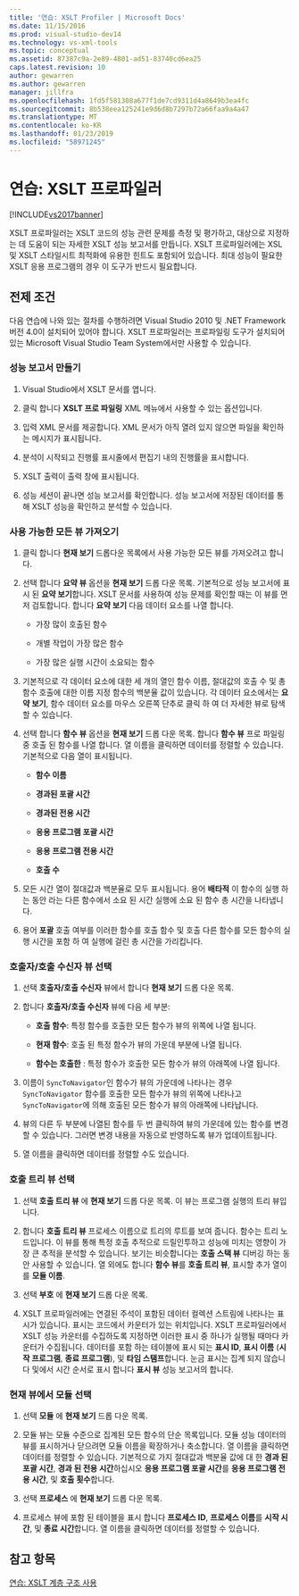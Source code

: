 ```yaml
---
title: '연습: XSLT Profiler | Microsoft Docs'
ms.date: 11/15/2016
ms.prod: visual-studio-dev14
ms.technology: vs-xml-tools
ms.topic: conceptual
ms.assetid: 87387c9a-2e89-4801-ad51-83740cd6ea25
caps.latest.revision: 10
author: gewarren
ms.author: gewarren
manager: jillfra
ms.openlocfilehash: 1fd5f581308a677f1de7cd9311d4a8649b3ea4fc
ms.sourcegitcommit: 8b538eea125241e9d6d8b7297b72a66faa9a4a47
ms.translationtype: MT
ms.contentlocale: ko-KR
ms.lasthandoff: 01/23/2019
ms.locfileid: "58971245"
---
```

# <a name="walkthrough-xslt-profiler"></a>연습: XSLT 프로파일러
[!INCLUDE[vs2017banner](../includes/vs2017banner.md)]

  
XSLT 프로파일러는 XSLT 코드의 성능 관련 문제를 측정 및 평가하고, 대상으로 지정하는 데 도움이 되는 자세한 XSLT 성능 보고서를 만듭니다. XSLT 프로파일러에는 XSL 및 XSLT 스타일시트 최적화에 유용한 힌트도 포함되어 있습니다. 최대 성능이 필요한 XSLT 응용 프로그램의 경우 이 도구가 반드시 필요합니다.  
  
## <a name="prerequisites"></a>전제 조건  
 다음 연습에 나와 있는 절차를 수행하려면 Visual Studio 2010 및 .NET Framework 버전 4.0이 설치되어 있어야 합니다. XSLT 프로파일러는 프로파일링 도구가 설치되어 있는 Microsoft Visual Studio Team System에서만 사용할 수 있습니다.  
  
### <a name="create-the-performance-report"></a>성능 보고서 만들기  
  
1.  Visual Studio에서 XSLT 문서를 엽니다.  
  
2.  클릭 합니다 **XSLT 프로 파일링** XML 메뉴에서 사용할 수 있는 옵션입니다.  
  
3.  입력 XML 문서를 제공합니다. XML 문서가 아직 열려 있지 않으면 파일을 확인하는 메시지가 표시됩니다.  
  
4.  분석이 시작되고 진행률 표시줄에서 편집기 내의 진행률을 표시합니다.  
  
5.  XSLT 출력이 출력 창에 표시됩니다.  
  
6.  성능 세션이 끝나면 성능 보고서를 확인합니다. 성능 보고서에 저장된 데이터를 통해 XSLT 성능을 확인하고 분석할 수 있습니다.  
  
### <a name="get-all-the-available-views"></a>사용 가능한 모든 뷰 가져오기  
  
1.  클릭 합니다 **현재 보기** 드롭다운 목록에서 사용 가능한 모든 뷰를 가져오려고 합니다.  
  
2.  선택 합니다 **요약 뷰** 옵션을 **현재 보기** 드롭 다운 목록. 기본적으로 성능 보고서에 표시 된 **요약 보기**합니다. XSLT 문서를 사용하여 성능 문제를 확인할 때는 이 뷰를 먼저 검토합니다. 합니다 **요약 보기** 다음 데이터 요소를 나열 합니다.  
  
    -   가장 많이 호출된 함수  
  
    -   개별 작업이 가장 많은 함수  
  
    -   가장 많은 실행 시간이 소요되는 함수  
  
3.  기본적으로 각 데이터 요소에 대한 세 개의 열인 함수 이름, 절대값의 호출 수 및 총 함수 호출에 대한 이름 지정 함수의 백분율 값이 있습니다. 각 데이터 요소에서는 **요약 보기**, 함수 데이터 요소를 마우스 오른쪽 단추로 클릭 하 여 더 자세한 뷰로 탐색할 수 있습니다.  
  
4.  선택 합니다 **함수 뷰** 옵션을 **현재 보기** 드롭 다운 목록. 합니다 **함수 뷰** 프로 파일링 중 호출 된 함수를 나열 합니다. 열 이름을 클릭하면 데이터를 정렬할 수 있습니다. 기본적으로 다음 열이 표시됩니다.  
  
    -   **함수 이름**  
  
    -   **경과된 포괄 시간**  
  
    -   **경과된 전용 시간**  
  
    -   **응용 프로그램 포괄 시간**  
  
    -   **응용 프로그램 전용 시간**  
  
    -   **호출 수**  
  
5.  모든 시간 열이 절대값과 백분율로 모두 표시됩니다. 용어 **배타적** 이 함수의 실행 하는 동안 라는 다른 함수에서 소요 된 시간 실행에 소요 된 함수 총 시간을 나타냅니다.  
  
6.  용어 **포괄** 호출 여부를 이러한 함수를 호출 함수 및 호출 다른 함수를 모든 함수의 실행 시간을 포함 하 여 실행에 걸린 총 시간을 가리킵니다.  
  
### <a name="select-callercallee-view"></a>호출자/호출 수신자 뷰 선택  
  
1.  선택 **호출자/호출 수신자** 뷰에서 합니다 **현재 보기** 드롭 다운 목록.  
  
2.  합니다 **호출자/호출 수신자** 뷰에 다음 세 부분:  
  
    -   **호출 함수**: 특정 함수를 호출한 모든 함수가 뷰의 위쪽에 나열 됩니다.  
  
    -   **현재 함수**: 호출 된 특정 함수가 뷰의 가운데 부분에 나열 됩니다.  
  
    -   **함수는 호출한** : 특정 함수가 호출한 모든 함수가 뷰의 아래쪽에 나열 됩니다.  
  
3.  이름이 `SyncToNavigator`인 함수가 뷰의 가운데에 나타나는 경우 `SyncToNavigator` 함수를 호출한 모든 함수가 뷰의 위쪽에 나타나고 `SyncToNavigator`에 의해 호출된 모든 함수가 뷰의 아래쪽에 나타납니다.  
  
4.  뷰의 다른 두 부분에 나열된 함수를 두 번 클릭하여 뷰의 가운데에 있는 함수를 변경할 수 있습니다. 그러면 변경 내용을 자동으로 반영하도록 뷰가 업데이트됩니다.  
  
5.  열 이름을 클릭하면 데이터를 정렬할 수도 있습니다.  
  
### <a name="select-calltree-view"></a>호출 트리 뷰 선택  
  
1.  선택 **호출 트리 뷰** 에 **현재 보기** 드롭 다운 목록. 이 뷰는 프로그램 실행의 트리 뷰입니다.  
  
2.  합니다 **호출 트리 뷰** 프로세스 이름으로 트리의 루트를 보여 줍니다. 함수는 트리 노드입니다. 이 뷰를 통해 특정 호출 추적으로 드릴인투하고 성능에 미치는 영향이 가장 큰 추적을 분석할 수 있습니다. 보기는 비슷합니다는 **호출 스택 뷰** 디버깅 하는 동안 사용할 수 있습니다. 열 외에도 합니다 **함수 뷰**를 **호출 트리 뷰**, 표시할 추가 열이를 **모듈 이름**.  
  
3.  선택 **부호** 에 **현재 보기** 드롭 다운 목록.  
  
4.  XSLT 프로파일러에는 연결된 주석이 포함된 데이터 컬렉션 스트림에 나타나는 표시가 있습니다. 표시는 코드에서 카운터가 있는 위치입니다. XSLT 프로파일러에서 XSLT 성능 카운터를 수집하도록 지정하면 이러한 표시 중 하나가 실행될 때마다 카운터가 수집됩니다. 데이터를 포함 하는 테이블에 표시 되는 **표시 ID**, **표시 이름** (**시작 프로그램**, **종료 프로그램**), 및  **타임 스탬프**합니다. 눈금 표시는 집계 되지 않습니다 및에서 시간 순서로 표시 합니다 **표시 뷰** 성능 보고서의 합니다.  
  
### <a name="select-modules-in-the-current-view"></a>현재 뷰에서 모듈 선택  
  
1.  선택 **모듈** 에 **현재 보기** 드롭 다운 목록.  
  
2.  모듈 뷰는 모듈 수준으로 집계된 모든 함수의 단순 목록입니다. 모듈 성능 데이터의 뷰를 표시하거나 닫으려면 모듈 이름을 확장하거나 축소합니다. 열 이름을 클릭하면 데이터를 정렬할 수 있습니다. 기본적으로 가지 절대값과 백분율 값에 대 한 **경과 된 포괄 시간**, **경과 된 전용 시간**하십시오 **응용 프로그램 포괄 시간**를 **응용 프로그램 전용 시간**, 및 **호출 횟수**합니다.  
  
3.  선택 **프로세스** 에 **현재 보기** 드롭 다운 목록.  
  
4.  프로세스 뷰에 포함 된 테이블을 표시 합니다 **프로세스 ID**, **프로세스 이름**를 **시작 시간**, 및 **종료 시간**합니다. 열 이름을 클릭하면 데이터를 정렬할 수 있습니다.  
  
## <a name="see-also"></a>참고 항목  
 [연습: XSLT 계층 구조 사용](../xml-tools/walkthrough-using-xslt-hierarchy.md)
